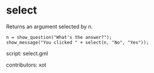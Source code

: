 select
======

Returns an argument selected by n.

    n = show_question("What's the answer?");
    show_message("You clicked " + select(n, "No", "Yes"));

script: select.gml

contributors: xot
